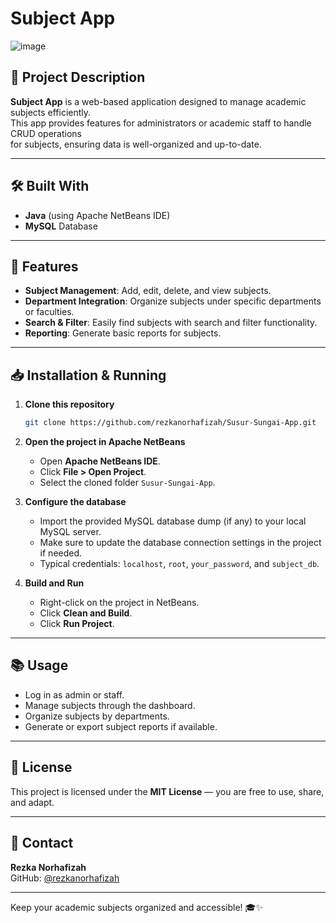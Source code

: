 # Subject App

![image](https://github.com/user-attachments/assets/d0188cba-53fb-40eb-860b-c211f0b63f2c)

## 📌 Project Description
**Subject App** is a web-based application designed to manage academic subjects efficiently.  
This app provides features for administrators or academic staff to handle CRUD operations  
for subjects, ensuring data is well-organized and up-to-date.

---

## 🛠️ Built With
- **Java** (using Apache NetBeans IDE)
- **MySQL** Database

---

## 🚀 Features
- **Subject Management**: Add, edit, delete, and view subjects.
- **Department Integration**: Organize subjects under specific departments or faculties.
- **Search & Filter**: Easily find subjects with search and filter functionality.
- **Reporting**: Generate basic reports for subjects.

---

## 📥 Installation & Running

1. **Clone this repository**
   ```bash
   git clone https://github.com/rezkanorhafizah/Susur-Sungai-App.git
   ```

2. **Open the project in Apache NetBeans**
   - Open **Apache NetBeans IDE**.
   - Click **File > Open Project**.
   - Select the cloned folder `Susur-Sungai-App`.

3. **Configure the database**
   - Import the provided MySQL database dump (if any) to your local MySQL server.
   - Make sure to update the database connection settings in the project if needed.
   - Typical credentials: `localhost`, `root`, `your_password`, and `subject_db`.

4. **Build and Run**
   - Right-click on the project in NetBeans.
   - Click **Clean and Build**.
   - Click **Run Project**.


---

## 📚 Usage
- Log in as admin or staff.
- Manage subjects through the dashboard.
- Organize subjects by departments.
- Generate or export subject reports if available.

---

## 📄 License
This project is licensed under the **MIT License** — you are free to use, share, and adapt.

---

## 🙋 Contact
**Rezka Norhafizah**  
GitHub: [@rezkanorhafizah](https://github.com/rezkanorhafizah)

---

Keep your academic subjects organized and accessible! 🎓✨


